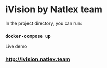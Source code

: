# iVision by Natlex team

In the project directory, you can run:

### `docker-compose up`

Live demo

### http://ivision.natlex.team
